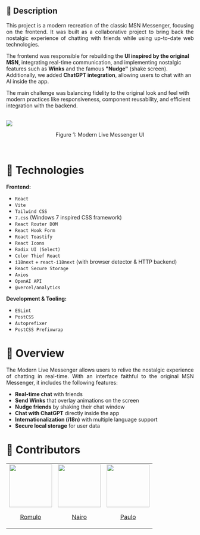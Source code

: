 ## :newspaper: Description
<p align="justify">
This project is a modern recreation of the classic MSN Messenger, focusing on the frontend. It was built as a collaborative project to bring back the nostalgic experience of chatting with friends while using up-to-date web technologies.  

The frontend was responsible for rebuilding the **UI inspired by the original MSN**, integrating real-time communication, and implementing nostalgic features such as **Winks** and the famous **"Nudge"** (shake screen). Additionally, we added **ChatGPT integration**, allowing users to chat with an AI inside the app.  

The main challenge was balancing fidelity to the original look and feel with modern practices like responsiveness, component reusability, and efficient integration with the backend.
</p>

<br>

<img src="https://media.licdn.com/dms/image/v2/D4D22AQGFnSp5_udD2g/feedshare-shrink_2048_1536/B4DZlyqXIUGgAw-/0/1758565333482?e=1761177600&v=beta&t=PxWj5-nYG_LxtqqULe2AHXyhinWil7C3eRT2hazDKDM">
<p align="center">Figure 1: Modern Live Messenger UI</p>
<br>

# :seedling: Technologies

**Frontend:**
- `React`
- `Vite`
- `Tailwind CSS`
- `7.css` (Windows 7 inspired CSS framework)
- `React Router DOM`
- `React Hook Form`
- `React Toastify`
- `React Icons`
- `Radix UI (Select)`
- `Color Thief React`
- `i18next` + `react-i18next` (with browser detector & HTTP backend)
- `React Secure Storage`
- `Axios`
- `OpenAI API`
- `@vercel/analytics`

**Development & Tooling:**
- `ESLint`
- `PostCSS`
- `Autoprefixer`
- `PostCSS Prefixwrap`

# :mag_right: Overview
<p align="justify">
The Modern Live Messenger allows users to relive the nostalgic experience of chatting in real-time. With an interface faithful to the original MSN Messenger, it includes the following features:
</p>

-  **Real-time chat** with friends  
-  **Send Winks** that overlay animations on the screen  
-  **Nudge friends** by shaking their chat window  
-  **Chat with ChatGPT** directly inside the app  
-  **Internationalization (i18n)** with multiple language support  
-  **Secure local storage** for user data  


# :busts_in_silhouette: Contributors

<table>
  <tr>
    <td>
      <div>
        <a href="https://github.com/romulodm">
          <img src="https://avatars.githubusercontent.com/u/106553102?v=4" width="115">
          <br>
          <p align="center">Romulo</p>
        </a>
      </div>
    </td>
    <td>
      <div>
        <a href="https://github.com/nairoelsner">
          <img src="https://avatars.githubusercontent.com/u/46656582?v=4" width="115">
          <br>
          <p align="center">Nairo</p>
        </a>
      </div>
    </td>
    <td>
      <div>
        <a href="https://github.com/seven-renato">
          <img src="https://avatars.githubusercontent.com/u/108829437?v=4" width="115">
          <br>
          <p align="center">Paulo</p>
        </a>
      </div>
    </td>
  </tr>
</table>
